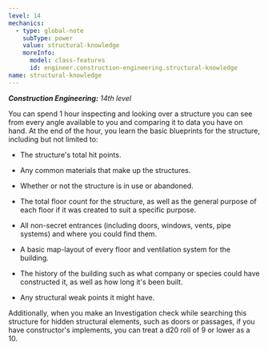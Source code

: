 ```yaml
---
level: 14
mechanics:
  - type: global-note
    subType: power
    value: structural-knowledge
    moreInfo:
      model: class-features
      id: engineer.construction-engineering.structural-knowledge
name: structural-knowledge
---
```

_**Construction Engineering:** 14th level_
You can spend 1 hour inspecting and looking over a structure you can see from every angle available to you and comparing it to data you have on hand. At the end of the hour, you learn the basic blueprints for the structure, including but not limited to:
- The structure's total hit points.
- Any common materials that make up the structures.
- Whether or not the structure is in use or abandoned.
- The total floor count for the structure, as well as the general purpose of each floor if it was created to suit a specific purpose.
- All non-secret entrances (including doors, windows, vents, pipe systems) and where you could find them.
- A basic map-layout of every floor and ventilation system for the building.
- The history of the building such as what company or species could have constructed it, as well as how long it's been built.
- Any structural weak points it might have.
Additionally, when you make an Investigation check while searching this structure for hidden structural elements, such as doors or passages, if you have constructor's implements, you can treat a d20 roll of 9 or lower as a 10.